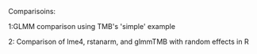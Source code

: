 Comparisoins:

1:GLMM comparison using TMB's 'simple' example

2: Comparison of lme4, rstanarm, and glmmTMB with random effects in R

